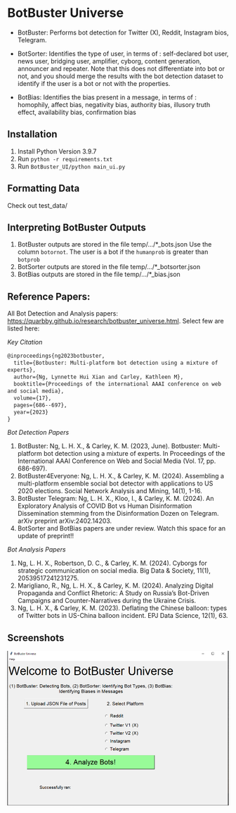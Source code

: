 # BotBuster Universe

- BotBuster: Performs bot detection for Twitter (X), Reddit, Instagram bios, Telegram. 

- BotSorter: Identifies the type of user, in terms of : self-declared bot user, news user, bridging user, amplifier, cyborg, content generation, announcer and repeater.
Note that this does not differentiate into bot or not, and you should merge the results with the bot detection dataset to identify if the user is a bot or not with the properties.

- BotBias: Identifies the bias present in a message, in terms of : homophily, affect bias, negativity bias, authority bias, illusory truth effect, availability bias, confirmation bias

## Installation
1. Install Python Version 3.9.7
2. Run `python -r requirements.txt`
3. Run `BotBuster_UI/python main_ui.py`

## Formatting Data
Check out test_data/

## Interpreting BotBuster Outputs
1. BotBuster outputs are stored in the file temp/.../*_bots.json
Use the column `botornot`. The user is a bot if the `humanprob` is greater than `botprob`
2. BotSorter outputs are stored in the file temp/.../*_botsorter.json
3. BotBias outputs are stored in the file temp/.../*_bias.json

## Reference Papers:
All Bot Detection and Analysis papers: https://quarbby.github.io/research/botbuster_universe.html. Select few are listed here:

*Key Citation*
```
@inproceedings{ng2023botbuster,
  title={Botbuster: Multi-platform bot detection using a mixture of experts},
  author={Ng, Lynnette Hui Xian and Carley, Kathleen M},
  booktitle={Proceedings of the international AAAI conference on web and social media},
  volume={17},
  pages={686--697},
  year={2023}
}
```

*Bot Detection Papers*
1. BotBuster: Ng, L. H. X., & Carley, K. M. (2023, June). Botbuster: Multi-platform bot detection using a mixture of experts. In Proceedings of the International AAAI Conference on Web and Social Media (Vol. 17, pp. 686-697).
3. BotBuster4Everyone: Ng, L. H. X., & Carley, K. M. (2024). Assembling a multi-platform ensemble social bot detector with applications to US 2020 elections. Social Network Analysis and Mining, 14(1), 1-16.
4. BotBuster Telegram: Ng, L. H. X., Kloo, I., & Carley, K. M. (2024). An Exploratory Analysis of COVID Bot vs Human Disinformation Dissemination stemming from the Disinformation Dozen on Telegram. arXiv preprint arXiv:2402.14203.
5. BotSorter and BotBias papers are under review. Watch this space for an update of preprint!! 

*Bot Analysis Papers*
1. Ng, L. H. X., Robertson, D. C., & Carley, K. M. (2024). Cyborgs for strategic communication on social media. Big Data & Society, 11(1), 20539517241231275.
2. Marigliano, R., Ng, L. H. X., & Carley, K. M. (2024). Analyzing Digital Propaganda and Conflict Rhetoric: A Study on Russia’s Bot-Driven Campaigns and Counter-Narratives during the Ukraine Crisis.
3. Ng, L. H. X., & Carley, K. M. (2023). Deflating the Chinese balloon: types of Twitter bots in US-China balloon incident. EPJ Data Science, 12(1), 63.

## Screenshots
![screenshot](./screenshot.PNG)
